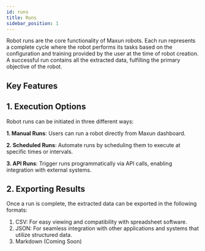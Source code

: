 ```yaml
---
id: runs
title: Runs
sidebar_position: 1
---
```


Robot runs are the core functionality of Maxun robots. Each run represents a complete cycle where the robot performs its tasks based on the configuration and training provided by the user at the time of robot creation. A successful run contains all the extracted data, fulfilling the primary objective of the robot.


## Key Features

## 1. Execution Options

Robot runs can be initiated in three different ways:

**1. Manual Runs**: Users can run a robot directly from Maxun dashboard.

**2. Scheduled Runs**: Automate runs by scheduling them to execute at specific times or intervals. 

**3. API Runs**: Trigger runs programmatically via API calls, enabling integration with external systems.

## 2. Exporting Results

Once a run is complete, the extracted data can be exported in the following formats:
1. CSV: For easy viewing and compatibility with spreadsheet software.
2. JSON: For seamless integration with other applications and systems that utilize structured data.
3. Markdown (Coming Soon)